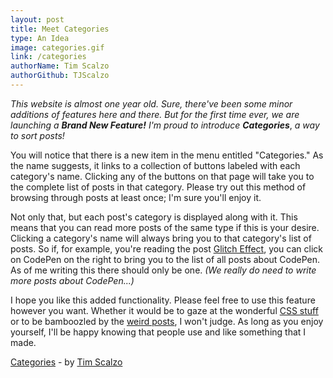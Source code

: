 ```yaml
---
layout: post
title: Meet Categories
type: An Idea
image: categories.gif
link: /categories
authorName: Tim Scalzo
authorGithub: TJScalzo
---
```


_This website is almost one year old. Sure, there've been some minor additions of features here and there. But for the first time ever, we are launching a_ ___Brand New Feature!___ _I'm proud to introduce_ ___Categories___, _a way to sort posts!_

You will notice that there is a new item in the menu entitled "Categories." As the name suggests, it links to a collection of buttons labeled with each category's name. Clicking any of the buttons on that page will take you to the complete list of posts in that category. Please try out this method of browsing through posts at least once; I'm sure you'll enjoy it.

Not only that, but each post's category is displayed along with it. This means that you can read more posts of the same type if this is your desire. Clicking a category's name will always bring you to that category's list of posts. So if, for example, you're reading the post [Glitch Effect](/glitch), you can click on CodePen on the right to bring you to the list of all posts about CodePen. As of me writing this there should only be one. _(We really do need to write more posts about CodePen...)_

I hope you like this added functionality. Please feel free to use this feature however you want. Whether it would be to gaze at the wonderful [CSS stuff](/categories/css-madness) or to be bamboozled by the [weird posts](/categories/wideweirdweb), I won't judge. As long as you enjoy yourself, I'll be happy knowing that people use and like something that I made.

[Categories](/categories) - by [Tim Scalzo](https://twitter.com/TJScalzo)
